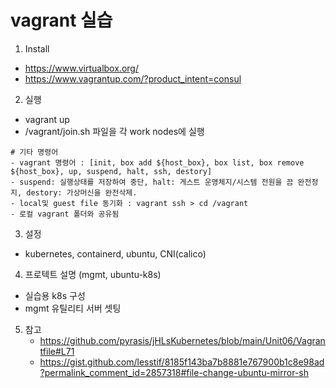 # vagrant 실습 
1. Install 
  - https://www.virtualbox.org/
  - https://www.vagrantup.com/?product_intent=consul
2. 실행 
  - vagrant up
  - /vagrant/join.sh 파일을 각 work nodes에 실행 
  ```
  # 기타 명령어
  - vagrant 명령어 : [init, box add ${host_box}, box list, box remove ${host_box}, up, suspend, halt, ssh, destory]
  - suspend: 실행상태를 저장하여 중단, halt: 게스트 운영체지/시스템 전원을 끔 완전정지, destory: 가상머신을 완전삭제.
  - local및 guest file 동기화 : vagrant ssh > cd /vagrant 
  - 로컬 vagrant 폴더와 공유됨 
  ```
3. 설정 
  - kubernetes, containerd, ubuntu, CNI(calico)
4. 프로텍트 설명 (mgmt, ubuntu-k8s)
  - 실습용 k8s 구성 
  - mgmt 유틸리티 서버 셋팅 
5. 참고 
   - https://github.com/pyrasis/jHLsKubernetes/blob/main/Unit06/Vagrantfile#L71
   - https://gist.github.com/lesstif/8185f143ba7b8881e767900b1c8e98ad?permalink_comment_id=2857318#file-change-ubuntu-mirror-sh

